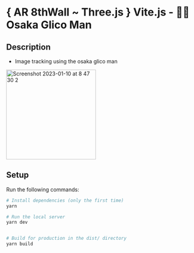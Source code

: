 # { AR 8thWall ~ Three.js } Vite.js - 🏃‍♂️ Osaka Glico Man

## Description

- Image tracking using the osaka glico man

<img width="240" alt="Screenshot 2023-01-10 at 8 47 30 2" src="https://user-images.githubusercontent.com/4311684/211444511-1cd4b566-e059-417e-8b7d-facd4e7e93fd.png">



## Setup

Run the following commands:

```bash
# Install dependencies (only the first time)
yarn

# Run the local server
yarn dev


# Build for production in the dist/ directory
yarn build
```

